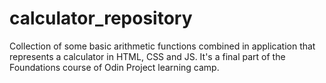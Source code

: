 # calculator_repository
Collection of some basic arithmetic functions combined in application that represents a calculator in HTML, CSS and JS. It's a final part of the Foundations course of Odin Project learning camp.
